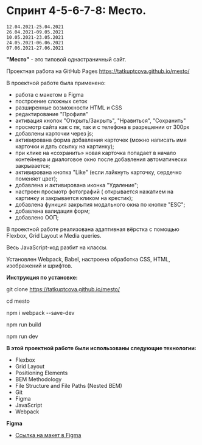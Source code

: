 #  Спринт 4-5-6-7-8: Место.
    12.04.2021-25.04.2021
    26.04.2021-09.05.2021 
    10.05.2021-23.05.2021
    24.05.2021-06.06.2021
    07.06.2021-27.06.2021

**"Место"** - это типовой однастраничный сайт. 

Проектная работа на GitHub Pages https://tatkuptcova.github.io/mesto/

В проектной работе была применено:
* работа с макетом в Figma
* построение сложных сеток
* разширенные возможности HTML и CSS
* редактирование "Профиля"
* активация кнопок "Открыть/Закрыть", "Нравиться", "Сохранить"
* просмотр сайта как с пк, так и с телефона в разрешении от 300px
* добавлены карточки через js;
* активирована форма добавления карточек (можно написать имя карточки и дать ссылку на картинку);
* при клике на «сохранить» новая карточка попадает в начало контейнера и диалоговое окно после добавления автоматически   закрывается;
* активирована кнопка "Like" (если лайкнуть карточку, сердечко поменяет цвет);
* добавлена и активирована иконка "Удаление";
* настроен просмотр фотографий ( открывается нажатием на картинку и закрывается кликом на крестик);
* добавлена функция закрытия модального окна по кнопке "ESC";
* добавлена валидация форм;
* добавлено ООП;

В проектной работе реализована адаптивная вёрстка с помощью Flexbox, Grid Layout и Media queries.

Весь JavaScript-код разбит на классы.
 
Установлен Webpack, Babel, настроена обработка CSS, HTML, изображений и шрифтов.

**Инструкция по установке:**

git clone https://tatkuptcova.github.io/mesto/

cd mesto

npm i webpack --save-dev

npm run build

npm run dev

**В этой проектной работе были использованы следующие технологии:**
* Flexbox 
* Grid Layout 
* Positioning Elements 
* BEM Methodology 
* File Structure and File Paths (Nested BEM) 
* Git 
* Figma 
* JavaScript
* Webpack


**Figma**

* [Ссылка на макет в Figma](https://www.figma.com/file/2cn9N9jSkmxD84oJik7xL7/JavaScript.-Sprint-4?node-id=0%3A1)
